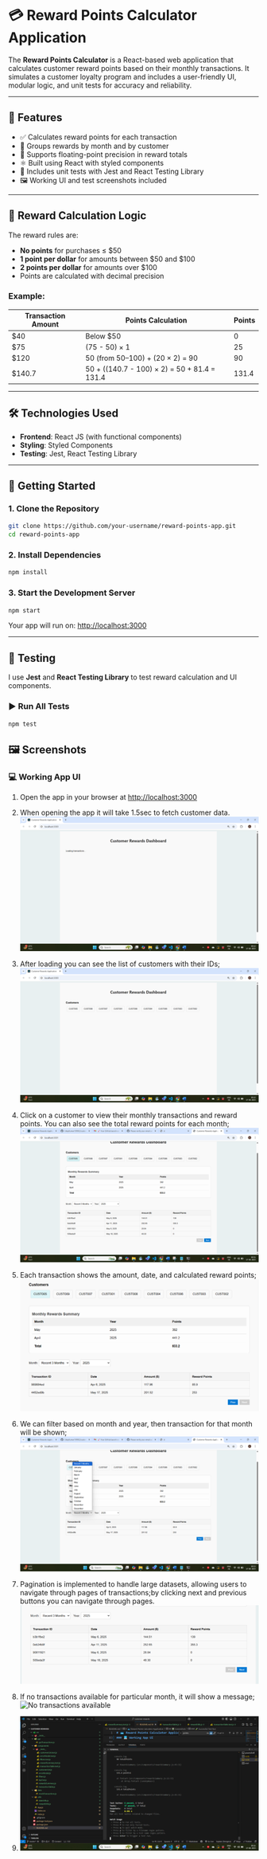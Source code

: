 # 💳 Reward Points Calculator Application

The **Reward Points Calculator** is a React-based web application that calculates customer reward points based on their monthly transactions. It simulates a customer loyalty program and includes a user-friendly UI, modular logic, and unit tests for accuracy and reliability.

---

## 📌 Features

- ✅ Calculates reward points for each transaction
- 📆 Groups rewards by month and by customer
- 🔢 Supports floating-point precision in reward totals
- ⚛️ Built using React with styled components
- 🧪 Includes unit tests with Jest and React Testing Library
- 🖼️ Working UI and test screenshots included

---

## 🧮 Reward Calculation Logic

The reward rules are:

- **No points** for purchases ≤ $50
- **1 point per dollar** for amounts between $50 and $100
- **2 points per dollar** for amounts over $100
- Points are calculated with decimal precision

### Example:

| Transaction Amount | Points Calculation                           | Points |
| ------------------ | -------------------------------------------- | ------ |
| $40                | Below $50                                    | 0      |
| $75                | (75 - 50) × 1                                | 25     |
| $120               | 50 (from $50–$100) + (20 × 2) = 90           | 90     |
| $140.7             | 50 + ((140.7 - 100) × 2) = 50 + 81.4 = 131.4 | 131.4  |

---

## 🛠️ Technologies Used

- **Frontend**: React JS (with functional components)
- **Styling**: Styled Components
- **Testing**: Jest, React Testing Library

---

## 🚀 Getting Started

### 1. Clone the Repository

```bash
git clone https://github.com/your-username/reward-points-app.git
cd reward-points-app
```

### 2. Install Dependencies

```bash
npm install
```

### 3. Start the Development Server

```bash
npm start
```

Your app will run on: [http://localhost:3000](http://localhost:3000)

---

## 🧪 Testing

I use **Jest** and **React Testing Library** to test reward calculation and UI components.

### ▶️ Run All Tests

```bash
npm test
```

## 🖼️ Screenshots

### 💻 Working App UI

1. Open the app in your browser at [http://localhost:3000](http://localhost:3000)
2. When opening the app it will take 1.5sec to fetch customer data.
   ![Loading state](./public/Assets/image.png)

3. After loading you can see the list of customers with their IDs;
   ![Customer list containing All customers](./public/Assets/image-1.png)
4. Click on a customer to view their monthly transactions and reward points. You can also see the total reward points for each month;
   ![Single customer transaction details ](./public/Assets/image-2.png)
5. Each transaction shows the amount, date, and calculated reward points;
   ![Single customer transaction details with reward points](./public/Assets/image-3.png)

6. We can filter based on month and year, then transaction for that month will be shown;
   ![Filter by month and year](./public/Assets/image-4.png)
7. Pagination is implemented to handle large datasets, allowing users to navigate through pages of transactions;by clicking next and previous buttons you can navigate through pages.
   ![Pagination](./public/Assets/image-5.png)
8. If no transactions available for particular month, it will show a message;
   ![No transactions available](image-6.png)
9. ![Test Run Screenshot](./public/Assets/imagetest.png)

